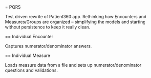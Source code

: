 = PQRS

Test driven rewrite of Patient360 app. Rethinking how Encounters and Measures/Groups are organized – simplifying the models and starting without persistence to keep it really clean.

== Individual Encounter

Captures numerator/denominator answers.

== Individual Measure

Loads measure data from a file and sets up numerator/denominator questions and validations.